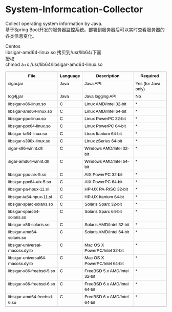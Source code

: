 # System-Informcation-Collector
Collect operating system information by Java.<br/>
基于Spring Boot开发的服务器监控系统。部署到服务器后可以实时查看服务器的各类信息变化。<br/>

Centos<br/>
libsigar-amd64-linux.so 拷贝到/usr/lib64/下面<br/>
授权<br/>
chmod a+x /usr/lib64/libsigar-amd64-linux.so<br/>


<table class="confluenceTable" style="border:1px solid #C0C0C0;border-collapse:collapse;clear:left;font-size:13px;color:rgb(0,0,0);line-height:17px;font-family:Arial, Helvetica, FreeSans, sans-serif;"><tbody><tr style="font-size:10pt;line-height:13pt;"><th class="confluenceTh" style="border:1px solid rgb(221,221,221);border-collapse:collapse;min-width:.6em;font-size:10pt;vertical-align:top;line-height:13pt;">
File</th>
<th class="confluenceTh" style="border:1px solid rgb(221,221,221);border-collapse:collapse;min-width:.6em;font-size:10pt;vertical-align:top;line-height:13pt;">
Language</th>
<th class="confluenceTh" style="border:1px solid rgb(221,221,221);border-collapse:collapse;min-width:.6em;font-size:10pt;vertical-align:top;line-height:13pt;">
Description</th>
<th class="confluenceTh" style="border:1px solid rgb(221,221,221);border-collapse:collapse;min-width:.6em;font-size:10pt;vertical-align:top;line-height:13pt;">
Required</th>
</tr><tr style="font-size:10pt;line-height:13pt;"><td class="confluenceTd" style="font-size:10pt;border:1px solid rgb(221,221,221);border-collapse:collapse;min-width:.6em;vertical-align:top;line-height:13pt;">
sigar.jar</td>
<td class="confluenceTd" style="font-size:10pt;border:1px solid rgb(221,221,221);border-collapse:collapse;min-width:.6em;vertical-align:top;line-height:13pt;">
Java</td>
<td class="confluenceTd" style="font-size:10pt;border:1px solid rgb(221,221,221);border-collapse:collapse;min-width:.6em;vertical-align:top;line-height:13pt;">
Java API</td>
<td class="confluenceTd" style="font-size:10pt;border:1px solid rgb(221,221,221);border-collapse:collapse;min-width:.6em;vertical-align:top;line-height:13pt;">
Yes (for Java only)</td>
</tr><tr style="font-size:10pt;line-height:13pt;"><td class="confluenceTd" style="font-size:10pt;border:1px solid rgb(221,221,221);border-collapse:collapse;min-width:.6em;vertical-align:top;line-height:13pt;">
log4j.jar</td>
<td class="confluenceTd" style="font-size:10pt;border:1px solid rgb(221,221,221);border-collapse:collapse;min-width:.6em;vertical-align:top;line-height:13pt;">
Java</td>
<td class="confluenceTd" style="font-size:10pt;border:1px solid rgb(221,221,221);border-collapse:collapse;min-width:.6em;vertical-align:top;line-height:13pt;">
Java logging API</td>
<td class="confluenceTd" style="font-size:10pt;border:1px solid rgb(221,221,221);border-collapse:collapse;min-width:.6em;vertical-align:top;line-height:13pt;">
No</td>
</tr><tr style="font-size:10pt;line-height:13pt;"><td class="confluenceTd" style="font-size:10pt;border:1px solid rgb(221,221,221);border-collapse:collapse;min-width:.6em;vertical-align:top;line-height:13pt;">
libsigar-x86-linux.so</td>
<td class="confluenceTd" style="font-size:10pt;border:1px solid rgb(221,221,221);border-collapse:collapse;min-width:.6em;vertical-align:top;line-height:13pt;">
C</td>
<td class="confluenceTd" style="font-size:10pt;border:1px solid rgb(221,221,221);border-collapse:collapse;min-width:.6em;vertical-align:top;line-height:13pt;">
Linux AMD/Intel 32-bit</td>
<td class="confluenceTd" style="font-size:10pt;border:1px solid rgb(221,221,221);border-collapse:collapse;min-width:.6em;vertical-align:top;line-height:13pt;">
*</td>
</tr><tr style="font-size:10pt;line-height:13pt;"><td class="confluenceTd" style="font-size:10pt;border:1px solid rgb(221,221,221);border-collapse:collapse;min-width:.6em;vertical-align:top;line-height:13pt;">
libsigar-amd64-linux.so</td>
<td class="confluenceTd" style="font-size:10pt;border:1px solid rgb(221,221,221);border-collapse:collapse;min-width:.6em;vertical-align:top;line-height:13pt;">
C</td>
<td class="confluenceTd" style="font-size:10pt;border:1px solid rgb(221,221,221);border-collapse:collapse;min-width:.6em;vertical-align:top;line-height:13pt;">
Linux AMD/Intel 64-bit</td>
<td class="confluenceTd" style="font-size:10pt;border:1px solid rgb(221,221,221);border-collapse:collapse;min-width:.6em;vertical-align:top;line-height:13pt;">
*</td>
</tr><tr style="font-size:10pt;line-height:13pt;"><td class="confluenceTd" style="font-size:10pt;border:1px solid rgb(221,221,221);border-collapse:collapse;min-width:.6em;vertical-align:top;line-height:13pt;">
libsigar-ppc-linux.so</td>
<td class="confluenceTd" style="font-size:10pt;border:1px solid rgb(221,221,221);border-collapse:collapse;min-width:.6em;vertical-align:top;line-height:13pt;">
C</td>
<td class="confluenceTd" style="font-size:10pt;border:1px solid rgb(221,221,221);border-collapse:collapse;min-width:.6em;vertical-align:top;line-height:13pt;">
Linux PowerPC 32-bit</td>
<td class="confluenceTd" style="font-size:10pt;border:1px solid rgb(221,221,221);border-collapse:collapse;min-width:.6em;vertical-align:top;line-height:13pt;">
*</td>
</tr><tr style="font-size:10pt;line-height:13pt;"><td class="confluenceTd" style="font-size:10pt;border:1px solid rgb(221,221,221);border-collapse:collapse;min-width:.6em;vertical-align:top;line-height:13pt;">
libsigar-ppc64-linux.so</td>
<td class="confluenceTd" style="font-size:10pt;border:1px solid rgb(221,221,221);border-collapse:collapse;min-width:.6em;vertical-align:top;line-height:13pt;">
C</td>
<td class="confluenceTd" style="font-size:10pt;border:1px solid rgb(221,221,221);border-collapse:collapse;min-width:.6em;vertical-align:top;line-height:13pt;">
Linux PowerPC 64-bit</td>
<td class="confluenceTd" style="font-size:10pt;border:1px solid rgb(221,221,221);border-collapse:collapse;min-width:.6em;vertical-align:top;line-height:13pt;">
*</td>
</tr><tr style="font-size:10pt;line-height:13pt;"><td class="confluenceTd" style="font-size:10pt;border:1px solid rgb(221,221,221);border-collapse:collapse;min-width:.6em;vertical-align:top;line-height:13pt;">
libsigar-ia64-linux.so</td>
<td class="confluenceTd" style="font-size:10pt;border:1px solid rgb(221,221,221);border-collapse:collapse;min-width:.6em;vertical-align:top;line-height:13pt;">
C</td>
<td class="confluenceTd" style="font-size:10pt;border:1px solid rgb(221,221,221);border-collapse:collapse;min-width:.6em;vertical-align:top;line-height:13pt;">
Linux Itanium 64-bit</td>
<td class="confluenceTd" style="font-size:10pt;border:1px solid rgb(221,221,221);border-collapse:collapse;min-width:.6em;vertical-align:top;line-height:13pt;">
*</td>
</tr><tr style="font-size:10pt;line-height:13pt;"><td class="confluenceTd" style="font-size:10pt;border:1px solid rgb(221,221,221);border-collapse:collapse;min-width:.6em;vertical-align:top;line-height:13pt;">
libsigar-s390x-linux.so</td>
<td class="confluenceTd" style="font-size:10pt;border:1px solid rgb(221,221,221);border-collapse:collapse;min-width:.6em;vertical-align:top;line-height:13pt;">
C</td>
<td class="confluenceTd" style="font-size:10pt;border:1px solid rgb(221,221,221);border-collapse:collapse;min-width:.6em;vertical-align:top;line-height:13pt;">
Linux zSeries 64-bit</td>
<td class="confluenceTd" style="font-size:10pt;border:1px solid rgb(221,221,221);border-collapse:collapse;min-width:.6em;vertical-align:top;line-height:13pt;">
*</td>
</tr><tr style="font-size:10pt;line-height:13pt;"><td class="confluenceTd" style="font-size:10pt;border:1px solid rgb(221,221,221);border-collapse:collapse;min-width:.6em;vertical-align:top;line-height:13pt;">
sigar-x86-winnt.dll</td>
<td class="confluenceTd" style="font-size:10pt;border:1px solid rgb(221,221,221);border-collapse:collapse;min-width:.6em;vertical-align:top;line-height:13pt;">
C</td>
<td class="confluenceTd" style="font-size:10pt;border:1px solid rgb(221,221,221);border-collapse:collapse;min-width:.6em;vertical-align:top;line-height:13pt;">
Windows AMD/Intel 32-bit</td>
<td class="confluenceTd" style="font-size:10pt;border:1px solid rgb(221,221,221);border-collapse:collapse;min-width:.6em;vertical-align:top;line-height:13pt;">
*</td>
</tr><tr style="font-size:10pt;line-height:13pt;"><td class="confluenceTd" style="font-size:10pt;border:1px solid rgb(221,221,221);border-collapse:collapse;min-width:.6em;vertical-align:top;line-height:13pt;">
sigar-amd64-winnt.dll</td>
<td class="confluenceTd" style="font-size:10pt;border:1px solid rgb(221,221,221);border-collapse:collapse;min-width:.6em;vertical-align:top;line-height:13pt;">
C</td>
<td class="confluenceTd" style="font-size:10pt;border:1px solid rgb(221,221,221);border-collapse:collapse;min-width:.6em;vertical-align:top;line-height:13pt;">
Windows AMD/Intel 64-bit</td>
<td class="confluenceTd" style="font-size:10pt;border:1px solid rgb(221,221,221);border-collapse:collapse;min-width:.6em;vertical-align:top;line-height:13pt;">
*</td>
</tr><tr style="font-size:10pt;line-height:13pt;"><td class="confluenceTd" style="font-size:10pt;border:1px solid rgb(221,221,221);border-collapse:collapse;min-width:.6em;vertical-align:top;line-height:13pt;">
libsigar-ppc-aix-5.so</td>
<td class="confluenceTd" style="font-size:10pt;border:1px solid rgb(221,221,221);border-collapse:collapse;min-width:.6em;vertical-align:top;line-height:13pt;">
C</td>
<td class="confluenceTd" style="font-size:10pt;border:1px solid rgb(221,221,221);border-collapse:collapse;min-width:.6em;vertical-align:top;line-height:13pt;">
AIX PowerPC 32-bit</td>
<td class="confluenceTd" style="font-size:10pt;border:1px solid rgb(221,221,221);border-collapse:collapse;min-width:.6em;vertical-align:top;line-height:13pt;">
*</td>
</tr><tr style="font-size:10pt;line-height:13pt;"><td class="confluenceTd" style="font-size:10pt;border:1px solid rgb(221,221,221);border-collapse:collapse;min-width:.6em;vertical-align:top;line-height:13pt;">
libsigar-ppc64-aix-5.so</td>
<td class="confluenceTd" style="font-size:10pt;border:1px solid rgb(221,221,221);border-collapse:collapse;min-width:.6em;vertical-align:top;line-height:13pt;">
C</td>
<td class="confluenceTd" style="font-size:10pt;border:1px solid rgb(221,221,221);border-collapse:collapse;min-width:.6em;vertical-align:top;line-height:13pt;">
AIX PowerPC 64-bit</td>
<td class="confluenceTd" style="font-size:10pt;border:1px solid rgb(221,221,221);border-collapse:collapse;min-width:.6em;vertical-align:top;line-height:13pt;">
*</td>
</tr><tr style="font-size:10pt;line-height:13pt;"><td class="confluenceTd" style="font-size:10pt;border:1px solid rgb(221,221,221);border-collapse:collapse;min-width:.6em;vertical-align:top;line-height:13pt;">
libsigar-pa-hpux-11.sl</td>
<td class="confluenceTd" style="font-size:10pt;border:1px solid rgb(221,221,221);border-collapse:collapse;min-width:.6em;vertical-align:top;line-height:13pt;">
C</td>
<td class="confluenceTd" style="font-size:10pt;border:1px solid rgb(221,221,221);border-collapse:collapse;min-width:.6em;vertical-align:top;line-height:13pt;">
HP-UX PA-RISC 32-bit</td>
<td class="confluenceTd" style="font-size:10pt;border:1px solid rgb(221,221,221);border-collapse:collapse;min-width:.6em;vertical-align:top;line-height:13pt;">
*</td>
</tr><tr style="font-size:10pt;line-height:13pt;"><td class="confluenceTd" style="font-size:10pt;border:1px solid rgb(221,221,221);border-collapse:collapse;min-width:.6em;vertical-align:top;line-height:13pt;">
libsigar-ia64-hpux-11.sl</td>
<td class="confluenceTd" style="font-size:10pt;border:1px solid rgb(221,221,221);border-collapse:collapse;min-width:.6em;vertical-align:top;line-height:13pt;">
C</td>
<td class="confluenceTd" style="font-size:10pt;border:1px solid rgb(221,221,221);border-collapse:collapse;min-width:.6em;vertical-align:top;line-height:13pt;">
HP-UX Itanium 64-bt</td>
<td class="confluenceTd" style="font-size:10pt;border:1px solid rgb(221,221,221);border-collapse:collapse;min-width:.6em;vertical-align:top;line-height:13pt;">
*</td>
</tr><tr style="font-size:10pt;line-height:13pt;"><td class="confluenceTd" style="font-size:10pt;border:1px solid rgb(221,221,221);border-collapse:collapse;min-width:.6em;vertical-align:top;line-height:13pt;">
libsigar-sparc-solaris.so</td>
<td class="confluenceTd" style="font-size:10pt;border:1px solid rgb(221,221,221);border-collapse:collapse;min-width:.6em;vertical-align:top;line-height:13pt;">
C</td>
<td class="confluenceTd" style="font-size:10pt;border:1px solid rgb(221,221,221);border-collapse:collapse;min-width:.6em;vertical-align:top;line-height:13pt;">
Solaris Sparc 32-bit</td>
<td class="confluenceTd" style="font-size:10pt;border:1px solid rgb(221,221,221);border-collapse:collapse;min-width:.6em;vertical-align:top;line-height:13pt;">
*</td>
</tr><tr style="font-size:10pt;line-height:13pt;"><td class="confluenceTd" style="font-size:10pt;border:1px solid rgb(221,221,221);border-collapse:collapse;min-width:.6em;vertical-align:top;line-height:13pt;">
libsigar-sparc64-solaris.so</td>
<td class="confluenceTd" style="font-size:10pt;border:1px solid rgb(221,221,221);border-collapse:collapse;min-width:.6em;vertical-align:top;line-height:13pt;">
C</td>
<td class="confluenceTd" style="font-size:10pt;border:1px solid rgb(221,221,221);border-collapse:collapse;min-width:.6em;vertical-align:top;line-height:13pt;">
Solaris Sparc 64-bit</td>
<td class="confluenceTd" style="font-size:10pt;border:1px solid rgb(221,221,221);border-collapse:collapse;min-width:.6em;vertical-align:top;line-height:13pt;">
*</td>
</tr><tr style="font-size:10pt;line-height:13pt;"><td class="confluenceTd" style="font-size:10pt;border:1px solid rgb(221,221,221);border-collapse:collapse;min-width:.6em;vertical-align:top;line-height:13pt;">
libsigar-x86-solaris.so</td>
<td class="confluenceTd" style="font-size:10pt;border:1px solid rgb(221,221,221);border-collapse:collapse;min-width:.6em;vertical-align:top;line-height:13pt;">
C</td>
<td class="confluenceTd" style="font-size:10pt;border:1px solid rgb(221,221,221);border-collapse:collapse;min-width:.6em;vertical-align:top;line-height:13pt;">
Solaris AMD/Intel 32-bit</td>
<td class="confluenceTd" style="font-size:10pt;border:1px solid rgb(221,221,221);border-collapse:collapse;min-width:.6em;vertical-align:top;line-height:13pt;">
*</td>
</tr><tr style="font-size:10pt;line-height:13pt;"><td class="confluenceTd" style="font-size:10pt;border:1px solid rgb(221,221,221);border-collapse:collapse;min-width:.6em;vertical-align:top;line-height:13pt;">
libsigar-amd64-solaris.so</td>
<td class="confluenceTd" style="font-size:10pt;border:1px solid rgb(221,221,221);border-collapse:collapse;min-width:.6em;vertical-align:top;line-height:13pt;">
C</td>
<td class="confluenceTd" style="font-size:10pt;border:1px solid rgb(221,221,221);border-collapse:collapse;min-width:.6em;vertical-align:top;line-height:13pt;">
Solaris AMD/Intel 64-bit</td>
<td class="confluenceTd" style="font-size:10pt;border:1px solid rgb(221,221,221);border-collapse:collapse;min-width:.6em;vertical-align:top;line-height:13pt;">
*</td>
</tr><tr style="font-size:10pt;line-height:13pt;"><td class="confluenceTd" style="font-size:10pt;border:1px solid rgb(221,221,221);border-collapse:collapse;min-width:.6em;vertical-align:top;line-height:13pt;">
libsigar-universal-macosx.dylib</td>
<td class="confluenceTd" style="font-size:10pt;border:1px solid rgb(221,221,221);border-collapse:collapse;min-width:.6em;vertical-align:top;line-height:13pt;">
C</td>
<td class="confluenceTd" style="font-size:10pt;border:1px solid rgb(221,221,221);border-collapse:collapse;min-width:.6em;vertical-align:top;line-height:13pt;">
Mac OS X PowerPC/Intel 32-bit</td>
<td class="confluenceTd" style="font-size:10pt;border:1px solid rgb(221,221,221);border-collapse:collapse;min-width:.6em;vertical-align:top;line-height:13pt;">
*</td>
</tr><tr style="font-size:10pt;line-height:13pt;"><td class="confluenceTd" style="font-size:10pt;border:1px solid rgb(221,221,221);border-collapse:collapse;min-width:.6em;vertical-align:top;line-height:13pt;">
libsigar-universal64-macosx.dylib</td>
<td class="confluenceTd" style="font-size:10pt;border:1px solid rgb(221,221,221);border-collapse:collapse;min-width:.6em;vertical-align:top;line-height:13pt;">
C</td>
<td class="confluenceTd" style="font-size:10pt;border:1px solid rgb(221,221,221);border-collapse:collapse;min-width:.6em;vertical-align:top;line-height:13pt;">
Mac OS X PowerPC/Intel 64-bit</td>
<td class="confluenceTd" style="font-size:10pt;border:1px solid rgb(221,221,221);border-collapse:collapse;min-width:.6em;vertical-align:top;line-height:13pt;">
*</td>
</tr><tr style="font-size:10pt;line-height:13pt;"><td class="confluenceTd" style="font-size:10pt;border:1px solid rgb(221,221,221);border-collapse:collapse;min-width:.6em;vertical-align:top;line-height:13pt;">
libsigar-x86-freebsd-5.so</td>
<td class="confluenceTd" style="font-size:10pt;border:1px solid rgb(221,221,221);border-collapse:collapse;min-width:.6em;vertical-align:top;line-height:13pt;">
C</td>
<td class="confluenceTd" style="font-size:10pt;border:1px solid rgb(221,221,221);border-collapse:collapse;min-width:.6em;vertical-align:top;line-height:13pt;">
FreeBSD 5.x AMD/Intel 32-bit</td>
<td class="confluenceTd" style="font-size:10pt;border:1px solid rgb(221,221,221);border-collapse:collapse;min-width:.6em;vertical-align:top;line-height:13pt;">
*</td>
</tr><tr style="font-size:10pt;line-height:13pt;"><td class="confluenceTd" style="font-size:10pt;border:1px solid rgb(221,221,221);border-collapse:collapse;min-width:.6em;vertical-align:top;line-height:13pt;">
libsigar-x86-freebsd-6.so</td>
<td class="confluenceTd" style="font-size:10pt;border:1px solid rgb(221,221,221);border-collapse:collapse;min-width:.6em;vertical-align:top;line-height:13pt;">
C</td>
<td class="confluenceTd" style="font-size:10pt;border:1px solid rgb(221,221,221);border-collapse:collapse;min-width:.6em;vertical-align:top;line-height:13pt;">
FreeBSD 6.x AMD/Intel 64-bit</td>
<td class="confluenceTd" style="font-size:10pt;border:1px solid rgb(221,221,221);border-collapse:collapse;min-width:.6em;vertical-align:top;line-height:13pt;">
*</td>
</tr><tr style="font-size:10pt;line-height:13pt;"><td class="confluenceTd" style="font-size:10pt;border:1px solid rgb(221,221,221);border-collapse:collapse;min-width:.6em;vertical-align:top;line-height:13pt;">
libsigar-amd64-freebsd-6.so</td>
<td class="confluenceTd" style="font-size:10pt;border:1px solid rgb(221,221,221);border-collapse:collapse;min-width:.6em;vertical-align:top;line-height:13pt;">
C</td>
<td class="confluenceTd" style="font-size:10pt;border:1px solid rgb(221,221,221);border-collapse:collapse;min-width:.6em;vertical-align:top;line-height:13pt;">
FreeBSD 6.x AMD/Intel 64-bit</td>
<td class="confluenceTd" style="font-size:10pt;border:1px solid rgb(221,221,221);border-collapse:collapse;min-width:.6em;vertical-align:top;line-height:13pt;">
*</td>
</tr></tbody></table>